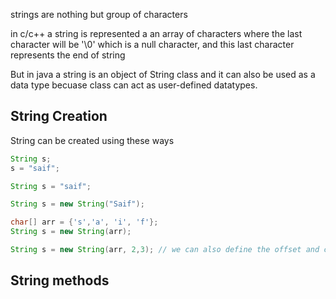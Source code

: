 strings are nothing but group of characters 

in c/c++ a string is represented a an array of characters where the last character will be '\0'
which is a null character, and this last character represents the end of string 

But in java a string is an object of String class and it can also be used as a data type becuase class can act as user-defined datatypes.

## String Creation
String can be created using these ways

```java
String s;
s = "saif";

String s = "saif";

String s = new String("Saif");

char[] arr = {'s','a', 'i', 'f'};
String s = new String(arr);

String s = new String(arr, 2,3); // we can also define the offset and count 
```

## String methods
